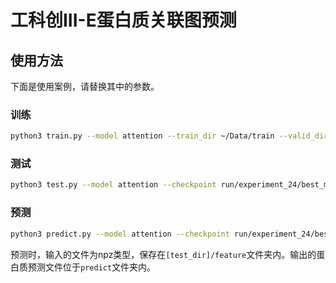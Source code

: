 # 工科创III-E蛋白质关联图预测

## 使用方法
下面是使用案例，请替换其中的参数。
### 训练
``` sh
python3 train.py --model attention --train_dir ~/Data/train --valid_dir ~/Data/valid
```

### 测试
``` sh
python3 test.py --model attention --checkpoint run/experiment_24/best_model.pth.tar --test_dir ~/Data/test
```

### 预测
``` sh
python3 predict.py --model attention --checkpoint run/experiment_24/best_model.pth.tar --test_dir ~/test_data --target_dir predict
```

预测时，输入的文件为npz类型，保存在`[test_dir]/feature`文件夹内。输出的蛋白质预测文件位于`predict`文件夹内。